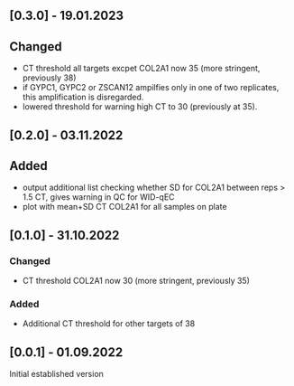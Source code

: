 ## [0.3.0] - 19.01.2023

## Changed
* CT threshold all targets excpet COL2A1 now 35 (more stringent, previously 38)
* if GYPC1, GYPC2 or ZSCAN12 ampilfies only in one of two replicates, this amplification is disregarded. 
* lowered threshold for warning high CT to 30 (previously at 35).


## [0.2.0] - 03.11.2022

## Added
* output additional list checking whether SD for COL2A1 between reps > 1.5 CT, gives warning in QC for WID-qEC
* plot with mean+SD CT COL2A1 for all samples on plate

## [0.1.0] - 31.10.2022

### Changed
* CT threshold COL2A1 now 30 (more stringent, previously 35)

### Added
* Additional CT threshold for other targets of 38


## [0.0.1] - 01.09.2022

Initial established version
